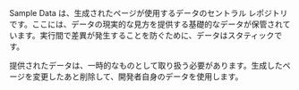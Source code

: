 ﻿Sample Data は、生成されたページが使用するデータのセントラル レポジトリです。ここには、データの現実的な見方を提供する基礎的なデータが保管されています。実行間で差異が発生することを防ぐために、データはスタティックです。

提供されたデータは、一時的なものとして取り扱う必要があります。生成したページを変更したあと削除して、開発者自身のデータを使用します。
